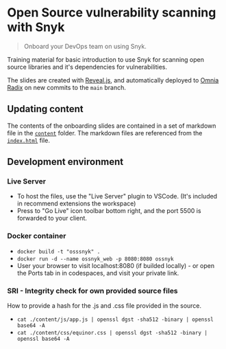 # Open Source vulnerability scanning with Snyk

> Onboard your DevOps team on using Snyk.

Training material for basic introduction to use Snyk for scanning open source libraries and it's dependencies for vulnerabilities.

The slides are created with [Reveal.js](https://revealjs.com/), and automatically deployed to [Omnia Radix](https://radix.equinor.com) on new commits to the `main` branch.

## Updating content

The contents of the onboarding slides are contained in a set of markdown file in the [`content`](content) folder. The markdown files are referenced from the [`index.html`](index.html) file.

## Development environment

### Live Server

- To host the files, use the "Live Server" plugin to VSCode. (It's included in recommend extensions the workspace)
- Press to "Go Live" icon toolbar bottom right, and the port 5500 is forwarded to your client.

### Docker container

- `docker build -t "osssnyk" .`
- `docker run -d --name ossnyk_web -p 8080:8080 ossnyk`
- User your browser to visit localhost:8080 (if builded locally) - or open the Ports tab in in codespaces, and visit your private link.

### SRI - Integrity check for own provided source files

How to provide a hash for the .js and .css file provided in the source.

- `cat ./content/js/app.js | openssl dgst -sha512 -binary | openssl base64 -A`
- `cat ./content/css/equinor.css | openssl dgst -sha512 -binary | openssl base64 -A`
